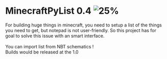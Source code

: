 # MinecraftPyList 0.4 ![25%](https://progress-bar.dev/25/?title=progress)
For building huge things in minecraft, you need to setup a list of the things you need to get, but notepad is not user-friendly. So this project has for goal to solve this issue with an smart interface.\
\
You can import list from NBT schematics !
\
Builds would be released at the 1.0
